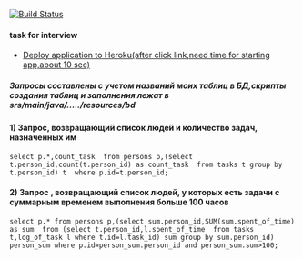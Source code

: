 [![Build Status](https://travis-ci.com/YuryMazniou/peopleandtasks.svg?branch=master)](https://travis-ci.com/YuryMazniou/peopleandtasks)

#### task for interview

- [Deploy application to Heroku(after click link,need time for starting app,about 10 sec)](https://peopleandtasks.herokuapp.com)
##### Запросы составлены с учетом названий моих таблиц в БД,скрипты создания таблиц и заполнения лежат в srs/main/java/...../resources/bd
#### 1)	Запрос, возвращающий список людей и количество задач, назначенных им
`select p.*,count_task 
from persons p,(select t.person_id,count(t.person_id) as count_task 
                from tasks t group by t.person_id) t 
where p.id=t.person_id;`
#### 2)	Запрос , возвращающий список людей, у которых есть задачи с суммарным временем выполнения больше 100 часов
`select p.*
from persons p,(select sum.person_id,SUM(sum.spent_of_time) as sum 
                from (select t.person_id,l.spent_of_time 
                      from tasks t,log_of_task l where t.id=l.task_id) sum group by sum.person_id) person_sum
where p.id=person_sum.person_id and person_sum.sum>100;`
